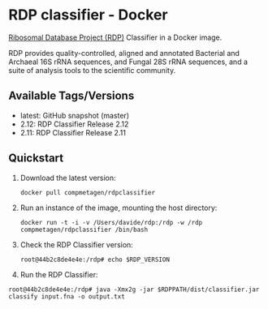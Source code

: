 # RDP classifier - Docker

[Ribosomal Database Project (RDP)](https://sourceforge.net/projects/rdp-classifier/files/rdp-classifier/) Classifier in a Docker image.

RDP provides quality-controlled, aligned and annotated Bacterial and Archaeal 16S rRNA sequences, and Fungal 28S rRNA sequences, and a suite of analysis tools to the scientific community.

## Available Tags/Versions

- latest: GitHub snapshot (master)
- 2.12: RDP Classifier Release 2.12
- 2.11: RDP Classifier Release 2.11

## Quickstart

1. Download the latest version:

   `docker pull compmetagen/rdpclassifier`

2. Run an instance of the image, mounting the host directory:

   `docker run -t -i -v /Users/davide/rdp:/rdp -w /rdp compmetagen/rdpclassifier /bin/bash`

3. Check the RDP Classifier version:

   `root@44b2c8de4e4e:/rdp# echo $RDP_VERSION`

4. Run the RDP Classifier:

  `root@44b2c8de4e4e:/rdp# java -Xmx2g -jar $RDPPATH/dist/classifier.jar classify input.fna -o output.txt`
